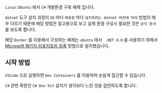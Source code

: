 `Linux:Ubuntu` 에서 `C#` 개발환경 구축 예제 입니다.

`dotnet` 도구 설치 과정이 `OS` 마다 `배포판` 마다 `설치하려는 dotnet 버전에 따라` 방법이 매우 다르기 때문에 해당 방법은 참고용으로 보고 실제 환경 구성시 필요한 것은 `공식 문서` 를 보도록 합니다.

해당 `Docker` 를 이용해서 구성하는 예제는 `ubuntu` 에서 ` .NET 8.0` 을 사용하기 위해서 [Microsoft 패키지 리포지토리 등록](https://learn.microsoft.com/ko-kr/dotnet/core/install/linux-ubuntu#register-the-microsoft-package-repository) 방법으로 설치했습니다.

## 시작 방법

`VSCode` 으로 실행하면 `Dev Containers` 를 이용하여 손쉽게 접근할 수 있습니다.

`C#` 관련 확장인 `C# Dev Kit` 설치가 생각보다 느린 것을 감안하도록 합니다.
